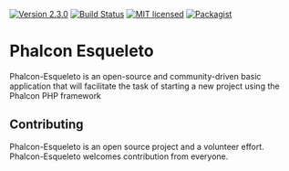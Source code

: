 [![Version 2.3.0](https://img.shields.io/badge/version-v0.2.0-green.svg)](:release:)
[![Build Status](https://travis-ci.org/jorge-matricali/phalcon-esqueleto.svg?branch=master)](:status:)
[![MIT licensed](https://img.shields.io/github/license/jorge-matricali/phalcon-esqueleto.svg)](https://raw.githubusercontent.com/jorge-matricali/phalcon-esqueleto/master/LICENSE.md) [![Packagist](https://img.shields.io/packagist/dt/jorge-matricali/phalcon-esqueleto.svg)](https://packagist.org/packages/jorge-matricali/phalcon-esqueleto)

# Phalcon Esqueleto
Phalcon-Esqueleto is an open-source and community-driven basic application that will facilitate the task of starting a new project using the Phalcon PHP framework

## Contributing
Phalcon-Esqueleto is an open source project and a volunteer effort. Phalcon-Esqueleto welcomes contribution from everyone.
